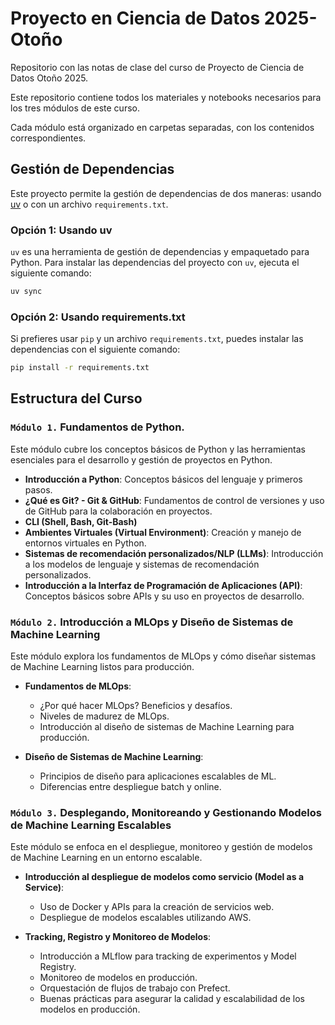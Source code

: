 # Proyecto en Ciencia de Datos 2025-Otoño
Repositorio con las notas de clase del curso de Proyecto de Ciencia de Datos Otoño 2025. 

Este repositorio contiene todos los materiales y notebooks necesarios para los tres módulos de este curso. 

Cada módulo está organizado en carpetas separadas, con los contenidos correspondientes.

## Gestión de Dependencias

Este proyecto permite la gestión de dependencias de dos maneras: usando [uv](https://docs.astral.sh/uv/) o con un archivo `requirements.txt`.

### Opción 1: Usando uv

`uv` es una herramienta de gestión de dependencias y empaquetado para Python. Para instalar las dependencias del proyecto con `uv`, ejecuta el siguiente comando:

```bash
uv sync
```

### Opción 2: Usando requirements.txt

Si prefieres usar `pip` y un archivo `requirements.txt`, puedes instalar las dependencias con el siguiente comando:

```bash
pip install -r requirements.txt
```

## Estructura del Curso

### `Módulo 1.` **Fundamentos de Python.**

Este módulo cubre los conceptos básicos de Python y las herramientas esenciales para el desarrollo y gestión de proyectos en Python.

- **Introducción a Python**: Conceptos básicos del lenguaje y primeros pasos.
- **¿Qué es Git? - Git & GitHub**: Fundamentos de control de versiones y uso de GitHub para la colaboración en proyectos.
- **CLI (Shell, Bash, Git-Bash)**
- **Ambientes Virtuales (Virtual Environment)**: Creación y manejo de entornos virtuales en Python.
- **Sistemas de recomendación personalizados/NLP (LLMs)**: Introducción a los modelos de lenguaje y sistemas de recomendación personalizados.
- **Introducción a la Interfaz de Programación de Aplicaciones (API)**: Conceptos básicos sobre APIs y su uso en proyectos de desarrollo.

### `Módulo 2.`  **Introducción a MLOps y Diseño de Sistemas de Machine Learning**

Este módulo explora los fundamentos de MLOps y cómo diseñar sistemas de Machine Learning listos para producción.

- **Fundamentos de MLOps**:
  - ¿Por qué hacer MLOps? Beneficios y desafíos.
  - Niveles de madurez de MLOps.
  - Introducción al diseño de sistemas de Machine Learning para producción.
  
- **Diseño de Sistemas de Machine Learning**:
  - Principios de diseño para aplicaciones escalables de ML.
  - Diferencias entre despliegue batch y online.

### `Módulo 3.`  **Desplegando, Monitoreando y Gestionando Modelos de Machine Learning Escalables**

Este módulo se enfoca en el despliegue, monitoreo y gestión de modelos de Machine Learning en un entorno escalable.

- **Introducción al despliegue de modelos como servicio (Model as a Service)**:
  - Uso de Docker y APIs para la creación de servicios web.
  - Despliegue de modelos escalables utilizando AWS.
  
- **Tracking, Registro y Monitoreo de Modelos**:
  - Introducción a MLflow para tracking de experimentos y Model Registry.
  - Monitoreo de modelos en producción.
  - Orquestación de flujos de trabajo con Prefect.
  - Buenas prácticas para asegurar la calidad y escalabilidad de los modelos en producción.
